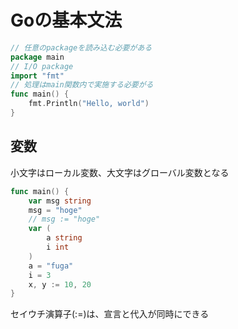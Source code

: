 
# Goの基本文法

```go
// 任意のpackageを読み込む必要がある
package main
// I/O package
import "fmt"
// 処理はmain関数内で実施する必要がる
func main() {
	fmt.Println("Hello, world")
}
```

## 変数

小文字はローカル変数、大文字はグローバル変数となる

```go
func main() {
    var msg string
    msg = "hoge"
    // msg := "hoge"
    var (
        a string
        i int
    )
    a = "fuga"
    i = 3
    x, y := 10, 20
}
```
セイウチ演算子(:=)は、宣言と代入が同時にできる


